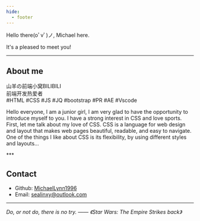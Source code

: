 ```yaml
---
hide:
  - footer
---
```

Hello there(oﾟvﾟ)ノ, Michael here.

It's a pleased to meet you!

***

## About me

<!-- <div>
<div style="float: left;"><img src="../../../about/assets/images/portrait.jpg" alt="" width="200" height="200"></div>
<div style="overflow: hidden; margin-left:16px"><ul>
<li><b>Master's student in Computer Science (2021 - current)</b>，The research direction can be found on the <a href="../../academic/" title="学术">academic</a> page.</li>
<li><b>Former Android develope (2016 - 2020).</b></li>
<li>I am presently actively seeking employment opportunities mainly within the industry, with a primary focus on audio and music AI technology. For more infomation，please reach my <a href="https://github.com/MichaelLynn1996" title="GitHub">GitHub</a>，and <a href="../../../about/assets/resume_zh.pdf" title="简历">
</div>
<div></div> -->
<div class="shell">
        <img src="./img/2.jpg" alt="" class="cover">
        <div class="head">
            <div class="data">
                <div class="title1">山羊の前端小窝<span>BILIBILI</span></div>
                <div class="title2">前端开发热爱者</div>
            </div>
        </div>
        <div class="foot">
            <div class="tags">
                <span class="tag">#HTML</span>
                <span class="tag">#CSS</span>
                <span class="tag">#JS</span>
                <span class="tag">#JQ</span>
                <span class="tag">#bootstrap</span>
                <span class="tag">#PR</span>
                <span class="tag">#AE</span>
                <span class="tag">#Vscode</span>
            </div>
            <div class="introduce">
                <p>
                    Hello everyone, I am a junior girl, I am very glad to have the opportunity to introduce myself to
                    you. I have a strong interest in CSS and love sports.
                    First, let me talk about my love of CSS. CSS is a language for web design and layout that makes web
                    pages beautiful, readable, and easy to navigate. One of the things I like about CSS is its
                    flexibility, by using different styles and layouts...
                </p>
            </div>
        </div>
    </div>
***

## Contact

- Github: [MichaelLynn1996](https://github.com/MichaelLynn1996)
- Email: [sealinxy@outlook.com](mailto:sealinxy@outlook.com)

***

*Do, or not do, there is no try.
—— 《Star Wars: The Empire Strikes back》*